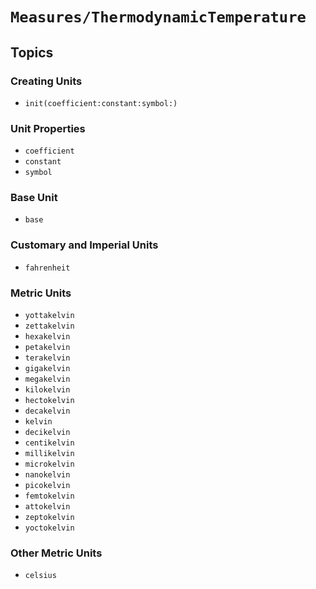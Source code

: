 # ``Measures/ThermodynamicTemperature``

## Topics

### Creating Units

- ``init(coefficient:constant:symbol:)``

### Unit Properties

- ``coefficient``
- ``constant``
- ``symbol``

### Base Unit

- ``base``

### Customary and Imperial Units

- ``fahrenheit``

### Metric Units

- ``yottakelvin``
- ``zettakelvin``
- ``hexakelvin``
- ``petakelvin``
- ``terakelvin``
- ``gigakelvin``
- ``megakelvin``
- ``kilokelvin``
- ``hectokelvin``
- ``decakelvin``
- ``kelvin``
- ``decikelvin``
- ``centikelvin``
- ``millikelvin``
- ``microkelvin``
- ``nanokelvin``
- ``picokelvin``
- ``femtokelvin``
- ``attokelvin``
- ``zeptokelvin``
- ``yoctokelvin``

### Other Metric Units

- ``celsius``
